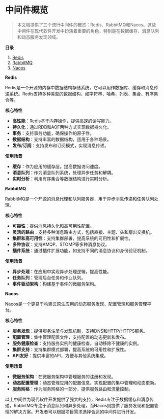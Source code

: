 # 中间件概览

> 本文档提供了三个流行中间件的概览：Redis、RabbitMQ和Nacos。这些中间件在现代软件开发中扮演着重要的角色，特别是在数据缓存、消息队列和动态服务发现领域。

**目录**

1. [Redis](中间件/redis)
2. [RabbitMQ](中间件/rabbitMQ)
3. [Nacos](中间件/nacos)

**Redis**

Redis是一个开源的内存中数据结构存储系统，它可以用作数据库、缓存和消息传递系统。Redis支持多种类型的数据结构，如字符串、哈希、列表、集合、有序集合等。

**核心特性**

- **高性能**：Redis基于内存操作，提供高速的读写能力。
- **持久化**：通过RDB和AOF两种方式实现数据持久化。
- **事务**：支持事务功能，确保操作的原子性。
- **数据结构**：支持丰富的数据结构，适用于各种场景。
- **发布/订阅**：支持发布和订阅模式，实现消息传递。

**使用场景**

- **缓存**：作为应用的缓存层，提高数据访问速度。
- **消息队列**：作为消息队列系统，处理异步任务和解耦。
- **实时分析**：利用有序集合等数据结构进行实时分析。

**RabbitMQ**

RabbitMQ是一个开源的消息代理和队列服务器，用于异步消息传递和任务队列处理。

**核心特性**

- **可靠性**：提供消息持久化和高可用性配置。
- **灵活的路由**：支持多种消息路由方式，包括直接、主题、头和扇出交换机。
- **集群和高可用性**：支持集群部署，提高系统的可用性和扩展性。
- **多种协议**：支持AMQP、STOMP等多种消息协议。
- **插件系统**：通过插件扩展功能，如支持不同的消息协议和身份验证机制。

**使用场景**

- **异步处理**：在应用中实现异步处理逻辑，提高性能。
- **任务队列**：管理后台任务和作业队列。
- **事件驱动架构**：构建基于事件的微服务架构。

**Nacos**

Nacos是一个更易于构建云原生应用的动态服务发现、配置管理和服务管理平台。

**核心特性**

- **服务发现**：提供服务注册与发现机制，支持DNS和HTTP/HTTPS服务。
- **配置管理**：集中管理配置文件，支持配置的动态更新和发布。
- **服务健康检查**：支持服务实例的健康检查，自动移除不健康的实例。
- **集群支持**：支持集群模式部署，提高系统的可用性和扩展性。
- **API友好**：提供丰富的API，方便与其他系统集成。

**使用场景**

- **微服务架构**：在微服务架构中管理服务的注册和发现。
- **动态配置管理**：动态管理应用的配置信息，实现配置的集中管理和动态更新。
- **服务网格**：作为服务网格的一部分，提供服务路由和流量控制。

以上中间件为现代软件开发提供了强大的支持，Redis专注于数据缓存和消息传递，RabbitMQ专注于消息队列和异步处理，而Nacos则提供了服务发现和配置管理的解决方案。开发者可以根据项目需求选择合适的中间件进行开发。
